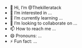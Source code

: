 - 👋 Hi, I’m @Thekilleratack
- 👀 I’m interested in ...
- 🌱 I’m currently learning ...
- 💞️ I’m looking to collaborate on ...
- 📫 How to reach me ...
- 😄 Pronouns: ...
- ⚡ Fun fact: ...

<!---
Thekilleratack/Thekilleratack is a ✨ special ✨ repository because its `README.md` (this file) appears on your GitHub profile.
You can click the Preview link to take a look at your changes.
--->

